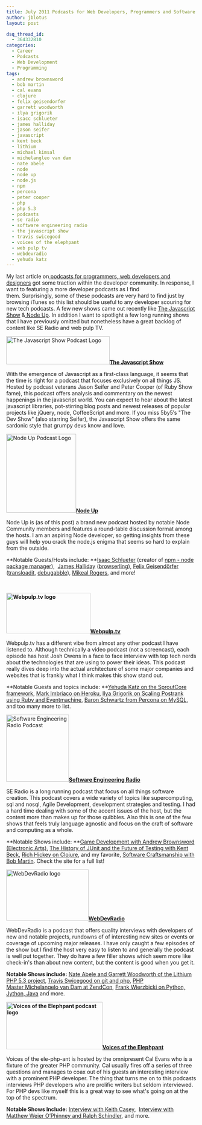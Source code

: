 ```yaml
---
title: July 2011 Podcasts for Web Developers, Programmers and Software Engineers
author: jblotus
layout: post

dsq_thread_id:
  - 364332810
categories:
  - Career
  - Podcasts
  - Web Development
  - Programming
tags:
  - andrew brownsword
  - bob martin
  - cal evans
  - clojure
  - felix geisendorfer
  - garrett woodworth
  - ilya grigorik
  - isacc schlueter
  - james halliday
  - jason seifer
  - javascript
  - kent beck
  - lithium
  - michael kimsal
  - michelangleo van dam
  - nate abele
  - node
  - node up
  - node.js
  - npm
  - percona
  - peter cooper
  - php
  - php 5.3
  - podcasts
  - se radio
  - software engineering radio
  - the javascript show
  - travis swicegood
  - voices of the elephpant
  - web pulp tv
  - webdevradio
  - yehuda katz
---
```

My last article on[ podcasts for programmers, web developers and designers][1] got some traction within the developer community. In response, I want to featuring a more developer podcasts as I find them. Surprisingly, some of these podcasts are very hard to find just by browsing iTunes so this list should be useful to any developer scouring for new tech podcasts. A few new shows came out recently like [The Javascript Show][2] &[ Node Up][3]. In addition I want to spotlight a few long running shows that I have previously omitted but nonetheless have a great backlog of content like SE Radio and web pulp TV.

[<img class="img-thumbnail" title="Listen to the Javascript Show Podcast" src="http://www.jblotus.com/wp-content/uploads/2011/07/the-javascript-show.jpg" alt="The Javascript Show Podcast Logo" width="274" height="74" />][4]**[The Javascript Show][4]**

With the emergence of Javascript as a first-class language, it seems that the time is right for a podcast that focuses exclusively on all things JS. Hosted by podcast veterans Jason Seifer and Peter Cooper (of Ruby Show fame), this podcast offers analysis and commentary on the newest happenings in the javascript world. You can expect to hear about the latest javascript libraries, pot-stirring blog posts and newest releases of popular projects like jQuery, node, CoffeeScript and more. If you miss 5by5&#8242;s "The Dev Show" (also starring Seifer), the Javascript Show offers the same sardonic style that grumpy devs know and love.

[<img class="img-thumbnail" title="Listen to the Node Up Podcast" src="http://www.jblotus.com/wp-content/uploads/2011/07/node-up.jpg" alt="Node Up Podcast Logo" width="185" height="208" />][3]**[Node Up][6]**

Node Up is (as of this post) a brand new podcast hosted by notable Node Community members and features a round-table discussion format among the hosts. I am an aspiring Node developer, so getting insights from these guys will help you crack the node.js enigma that seems so hard to explain from the outside.

**Notable Guests/Hosts include: **[Isaac Schlueter][7] (creator of [npm - node package manager][8]),  [James Halliday][9] ([browserling][10]), [Felix Geisendörfer][11] ([transloadit][12], [debugabble][13]), [Mikeal Rogers][14], and more!

&nbsp;

**[<img class="img-thumbnail" title="Listen to Webpulp.tv video podcast" src="http://www.jblotus.com/wp-content/uploads/2011/07/web-pulp-tv.jpg" alt="Webpulp.tv logo" width="223" height="107" />][15][Webpulp.tv][16]**

Webpulp.tv has a different vibe from almost any other podcast I have listened to. Although technically a video podcast (not a screencast), each episode has host Josh Owens in a face to face interview with top tech nerds about the technologies that are using to power their ideas. This podcast really dives deep into the actual architecture of some major companies and websites that is frankly what I think makes this show stand out.

**Notable Guests and topics include: **[Yehuda Katz on the SproutCore framework][17], [Mark Imbriaco on Heroku][18], [Ilya Grigorik on Scaling Postrank using Ruby and Eventmachine][19], [Baron Schwartz from Percona on MySQL][20], and too many more to list.

[<img class="img-thumbnail" title="Listen the the SE Radio Podcast" src="http://www.jblotus.com/wp-content/uploads/2011/07/se-radio.jpg" alt="Software Engineering Radio Podcast" width="166" height="177" />][21]**[Software Engineering Radio][22]**

SE Radio is a long running podcast that focus on all things software creation. This podcast covers a wide variety of topics like supercomputing, sql and nosql, Agile Development, development strategies and testing. I had a hard time dealing with some of the accent issues of the host, but the content more than makes up for those quibbles. Also this is one of the few shows that feels truly language agnostic and focus on the craft of software and computing as a whole.

**Notable Shows include: **[Game Development with Andrew Brownsword (Electronic Arts)][23], [The History of JUnit and the Future of Testing with Kent Beck][24], [Rich Hickey on Clojure][25], and my favorite, [Software Craftsmanship with Bob Martin][26]. Check the site for a full list!

[<img class="img-thumbnail" title="Listen to WebDevRadio podcast" src="http://www.jblotus.com/wp-content/uploads/2011/07/web-dev-radio.jpg" alt="WebDevRadio logo" width="218" height="135" />][27]**[WebDevRadio][28]**

WebDevRadio is a podcast that offers quality interviews with developers of new and notable projects, rundowns of of interesting new sites or events or coverage of upcoming major releases. I have only caught a few episodes of the show but I find the host very easy to listen to and generally the podcast is well put together. They do have a few filler shows which seem more like check-in's than about new content, but the content is good when you get it.

**Notable Shows include:** [Nate Abele and Garrett Woodworth of the Lithium PHP 5.3 project][29], [Travis Swicegood on git and php][30], [PHP Master Michelangelo van Dam at ZendCon][31], [Frank Wierzbicki on Python, Jython, Java][32] and more.

**[<img class="img-thumbnail" title="Listen to the Voices of the elephpant podcast with Cal Evans" src="http://www.jblotus.com/wp-content/uploads/2011/07/voices-of-the-elephpant.jpg" alt="Voices of the Elephpant  podcast logo" width="255" height="125" />][33][Voices of the Elephpant][34]**

Voices of the ele-php-ant is hosted by the omnipresent Cal Evans who is a fixture of the greater PHP community. Cal usually fires off a series of three questions and manages to coax out of his guests an interesting interview with a prominent PHP developer. The thing that turns me on to this podcasts interviews PHP developers who are prolific writers but seldom interviewed. For PHP devs like myself this is a great way to see what's going on at the top of the spectrum.

**Notable Shows Include:** [Interview with Keith Casey][35],  [Interview with Matthew Weier O’Phinney and Ralph Schindler][36], and more.

 [1]: http://www.jblotus.com/2011/06/04/podcasts-for-programmers-developers-and-web-designers/ "View more podcasts for developers"
 [2]: http://javascriptshow.com/
 [3]: http://nodeup.com/
 [4]: http://javascriptshow.com/ "Listen to the Javascript Show podcast"
 [6]: http://nodeup.com/ "Listen to the Node Up node.js podcast"
 [7]: https://github.com/isaacs "Isaac Z. Schlueter github profile"
 [8]: http://npmjs.org/ "Node Package Manager"
 [9]: https://github.com/substack "James Halliday github profile"
 [10]: http://browserling.com/ "Interactive Cross-browser testing"
 [11]: https://github.com/felixge "Felix Geisendörfer github profile"
 [12]: http://transloadit.com/ "Transloadit file uploading and encoding"
 [13]: http://debuggable.com/ "Node.js development & consulting"
 [14]: https://github.com/mikeal "Mikeal Rogers github profile"
 [15]: http://webpulp.tv/
 [16]: http://webpulp.tv/ "Watch Webpulp.tv development podcast"
 [17]: http://webpulp.tv/post/6728265068/build-native-apps-from-javascript-web-apps-using "Listen to Yehuda Katz  talk about SproutCore with Josh Owens"
 [18]: http://webpulp.tv/post/5836248693/an-inside-look-at-how-heroku-handles-downtime-with-mark "Heroku Downtime Interview"
 [19]: http://webpulp.tv/post/4184040219/scaling-postrank-using-ruby-and-eventmachine-with-ilya "Illya Grigorik on Postrank interview"
 [20]: http://webpulp.tv/post/1450868812/percona-baron-schwartz "Baron Schwartz from Percona on MySQL"
 [21]: http://www.se-radio.net/
 [22]: http://www.se-radio.net/ "Listen to the Software Engineering Radio podcast"
 [23]: http://www.se-radio.net/2011/05/episode-175-game-development-with-andrew-brownsword/ "Game Development with Andrew Brownsword Podcast"
 [24]: http://www.se-radio.net/2010/09/episode-167-the-history-of-junit-and-the-future-of-testing-with-kent-beck/ "The History of JUnit and the Future of Testing with Kent Beck podcast"
 [25]: http://www.se-radio.net/2010/03/episode-158-rich-hickey-on-clojure/ "Rich Hickey on Clojure podcast"
 [26]: http://www.se-radio.net/2009/11/episode-150-software-craftsmanship-with-bob-martin/ "Listen to Uncle Bob Martin talk about software craftsmanship"
 [27]: http://www.webdevradio.com/
 [28]: http://www.webdevradio.com/ "Listen to the WebDevRadio podcast with Michael Kimsal"
 [29]: http://webdevradio.com/index.php?id=101 "Nate Abele and Gwoo talk about Lithium"
 [30]: http://webdevradio.com/index.php?id=110 "Listen to Travis Swicegood talk about git and php at Zendcon"
 [31]: http://webdevradio.com/index.php?id=111 "Listen to @DragonBe at Zendcon"
 [32]: http://webdevradio.com/index.php?id=93 "Listen to podcast Frank Wierzbicki on Python, Jython, Java and more"
 [33]: http://voicesoftheelephpant.com/
 [34]: http://voicesoftheelephpant.com/ "Voices of the Elephpant podcast"
 [35]: http://voicesoftheelephpant.com/2011/06/22/interview-with-keith-casey/ "Interview with Keith Casey "
 [36]: http://voicesoftheelephpant.com/2011/06/21/interview-with-matthew-weier-ophinney-and-ralph-schindler/ "Interview with Matthew Weier O’Phinney and Ralph Schindler podcast"
